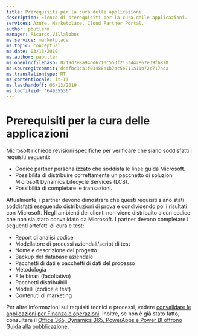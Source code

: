 ```yaml
---
title: Prerequisiti per la cura delle applicazioni
description: Elenco di prerequisiti per la cura delle applicazioni.
services: Azure, Marketplace, Cloud Partner Portal,
author: pbutlerm
manager: Ricardo.Villalobos
ms.service: marketplace
ms.topic: conceptual
ms.date: 03/13/2019
ms.author: pabutler
ms.openlocfilehash: 0219d7e8a94dd6710c553f2133442867e39f6870
ms.sourcegitcommit: d4dfbc34a1f03488e1b7bc5e711a11b72c717ada
ms.translationtype: MT
ms.contentlocale: it-IT
ms.lasthandoff: 06/13/2019
ms.locfileid: "64935536"
---
```

# <a name="prerequisites-for-application-curation"></a>Prerequisiti per la cura delle applicazioni

Microsoft richiede revisioni specifiche per verificare che siano soddisfatti i requisiti seguenti:

- Codice partner personalizzato che soddisfa le linee guida Microsoft.
- Possibilità di distribuire correttamente un pacchetto di soluzioni Microsoft Dynamics Lifecycle Services (LCS).
- Possibilità di completare le transazioni.

Attualmente, i partner devono dimostrare che questi requisiti siano stati soddisfatti eseguendo distribuzioni di prova e condividendo poi i risultati con Microsoft. Negli ambienti dei clienti non viene distribuito alcun codice che non sia stato convalidato da Microsoft. I partner devono completare i seguenti artefatti di cura e test:

- Report di analisi codice
- Modellatore di processi aziendali/script di test
- Nome e descrizione del progetto
- Backup del database aziendale
- Pacchetti di dati e pacchetti di dati del processo
- Metodologia
- File binari (facoltativo)
- Pacchetti distribuibili
- Modelli (codice e test)
- Contenuti di marketing

Per altre informazioni sui requisiti tecnici e processi, vedere [convalidare le applicazioni per Finanza e operazioni](https://docs.microsoft.com/dynamics365/operations/dev-itpro/lcs-solutions/app-validation-lcs-solutions).  Inoltre, se non è già stato fatto, consultare il [Office 365, Dynamics 365, PowerApps e Power BI offrono Guida alla pubblicazione](../appsource-offer-publishing-guide.md).

